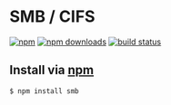 # SMB / CIFS
[![npm](http://img.shields.io/npm/v/smb.svg?style=flat)](https://npmjs.com/smb)
[![npm downloads](http://img.shields.io/npm/dm/smb.svg?style=flat)](https://npmjs.com/smb)
[![build status](http://img.shields.io/travis/jhermsmeier/node-smb.svg?style=flat)](https://travis-ci.org/jhermsmeier/node-smb)

## Install via [npm](https://npmjs.com)

```sh
$ npm install smb
```
